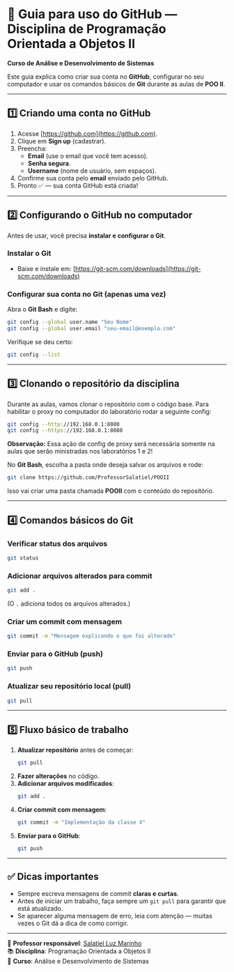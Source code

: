 # 🚀 Guia para uso do GitHub — Disciplina de Programação Orientada a Objetos II  
**Curso de Análise e Desenvolvimento de Sistemas**  

Este guia explica como criar sua conta no **GitHub**, configurar no seu computador e usar os comandos básicos de **Git** durante as aulas de **POO II**.  

---

## 1️⃣ Criando uma conta no GitHub
1. Acesse [https://github.com](https://github.com).
2. Clique em **Sign up** (cadastrar).
3. Preencha:
   - **Email** (use o email que você tem acesso).
   - **Senha segura**.
   - **Username** (nome de usuário, sem espaços).
4. Confirme sua conta pelo **email** enviado pelo GitHub.
5. Pronto ✅ — sua conta GitHub está criada!

---

## 2️⃣ Configurando o GitHub no computador
Antes de usar, você precisa **instalar e configurar o Git**.

### Instalar o Git
- Baixe e instale em: [https://git-scm.com/downloads](https://git-scm.com/downloads)

### Configurar sua conta no Git (apenas uma vez)
Abra o **Git Bash** e digite:

```bash
git config --global user.name "Seu Nome"
git config --global user.email "seu-email@exemplo.com"
```

Verifique se deu certo:
```bash
git config --list
```

---

## 3️⃣ Clonando o repositório da disciplina
Durante as aulas, vamos clonar o repositório com o código base. Para habilitar o proxy no computador do laboratório rodar a seguinte config:

```bash
git config --http://192.168.0.1:8080
git config --https://192.168.0.1:8080
```

**Observação:** Essa ação de config de proxy será necessária somente na aulas que serão ministradas nos laboratórios 1 e 2!

No **Git Bash**, escolha a pasta onde deseja salvar os arquivos e rode:

```bash
git clone https://github.com/ProfessorSalatiel/POOII
```

Isso vai criar uma pasta chamada **POOII** com o conteúdo do repositório.

---

## 4️⃣ Comandos básicos do Git

### Verificar status dos arquivos
```bash
git status
```

### Adicionar arquivos alterados para commit
```bash
git add .
```

(O `.` adiciona todos os arquivos alterados.)

### Criar um commit com mensagem
```bash
git commit -m "Mensagem explicando o que foi alterado"
```

### Enviar para o GitHub (push)
```bash
git push
```

### Atualizar seu repositório local (pull)
```bash
git pull
```

---

## 5️⃣ Fluxo básico de trabalho
1. **Atualizar repositório** antes de começar:
   ```bash
   git pull
   ```
2. **Fazer alterações** no código.
3. **Adicionar arquivos modificados**:
   ```bash
   git add .
   ```
4. **Criar commit com mensagem**:
   ```bash
   git commit -m "Implementação da classe X"
   ```
5. **Enviar para o GitHub**:
   ```bash
   git push
   ```

---

## ✅ Dicas importantes
- Sempre escreva mensagens de commit **claras e curtas**.
- Antes de iniciar um trabalho, faça sempre um `git pull` para garantir que está atualizado.
- Se aparecer alguma mensagem de erro, leia com atenção — muitas vezes o Git dá a dica de como corrigir.

---

📌 **Professor responsável**: [Salatiel Luz Marinho](https://github.com/ProfessorSalatiel)  
📚 **Disciplina**: Programação Orientada a Objetos II  
🏫 **Curso**: Análise e Desenvolvimento de Sistemas
